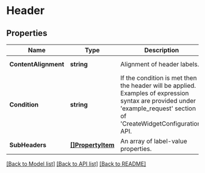 # Header

## Properties
Name | Type | Description | Notes
------------ | ------------- | ------------- | -------------
**ContentAlignment** | **string** | Alignment of header labels. | [optional] [default to CONTENT_ALIGNMENT.RIGHT]
**Condition** | **string** | If the condition is met then the header will be applied. Examples of expression syntax are provided under &#x27;example_request&#x27; section of &#x27;CreateWidgetConfiguration&#x27; API. | [optional] [default to null]
**SubHeaders** | [**[]PropertyItem**](PropertyItem.md) | An array of label-value properties. | [optional] [default to null]

[[Back to Model list]](../README.md#documentation-for-models) [[Back to API list]](../README.md#documentation-for-api-endpoints) [[Back to README]](../README.md)


